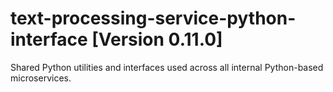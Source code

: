 # text-processing-service-python-interface [Version 0.11.0]
Shared Python utilities and interfaces used across all internal Python-based microservices.
